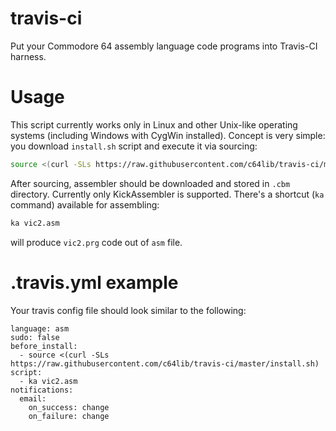 # travis-ci
Put your Commodore 64 assembly language code programs into Travis-CI harness.

# Usage
This script currently works only in Linux and other Unix-like operating systems (including Windows with CygWin installed). Concept is very simple: you download `install.sh` script and execute it via sourcing:
```bash
source <(curl -SLs https://raw.githubusercontent.com/c64lib/travis-ci/master/install.sh)
```

After sourcing, assembler should be downloaded and stored in `.cbm` directory. Currently only KickAssembler is supported. There's a shortcut (`ka` command) available for assembling:
```bash
ka vic2.asm
```
will produce `vic2.prg` code out of `asm` file.

# .travis.yml example
Your travis config file should look similar to the following:
```
language: asm
sudo: false
before_install:
  - source <(curl -SLs https://raw.githubusercontent.com/c64lib/travis-ci/master/install.sh)
script:
  - ka vic2.asm
notifications:
  email:
    on_success: change
    on_failure: change
```
